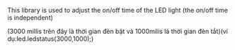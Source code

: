 This library is used to adjust the on/off time of the LED light (the on/off time is independent)

(3000 millis trên đây là thời gian đèn bật và 1000milis là thời gian đèn tắt)(ví dụ:led.ledstatus(3000,1000);)
